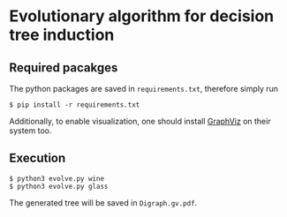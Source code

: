 # Evolutionary algorithm for decision tree induction
## Required pacakges
The python packages are saved in `requirements.txt`, therefore simply run
```
$ pip install -r requirements.txt
```
Additionally, to enable visualization, one should install [GraphViz](https://graphviz.org/) on their system too.

## Execution
```
$ python3 evolve.py wine
$ python3 evolve.py glass
```

The generated tree will be saved in `Digraph.gv.pdf`.
